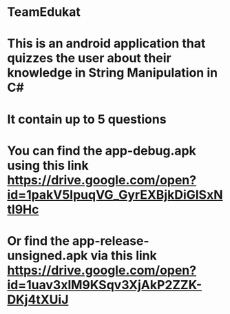 # TeamEdukat
# This is an android application that quizzes the user about their knowledge in String Manipulation in C#
# It contain up to 5 questions
# You can find the app-debug.apk using this link https://drive.google.com/open?id=1pakV5IpuqVG_GyrEXBjkDiGlSxNtl9Hc
# Or find the app-release-unsigned.apk via this link https://drive.google.com/open?id=1uav3xlM9KSqv3XjAkP2ZZK-DKj4tXUiJ
